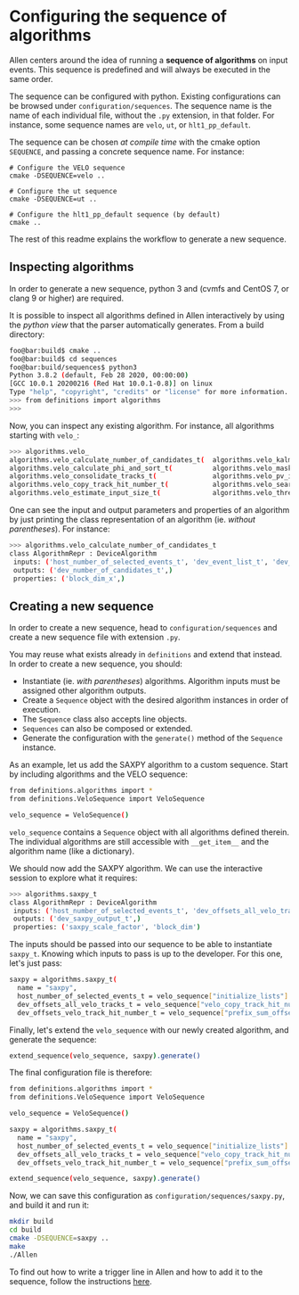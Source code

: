 Configuring the sequence of algorithms
======================================

Allen centers around the idea of running a __sequence of algorithms__ on input events. This sequence is predefined and will always be executed in the same order.

The sequence can be configured with python. Existing configurations can be browsed under `configuration/sequences`. The sequence name is the name of each individual file, without the `.py` extension, in that folder. For instance, some sequence names are `velo`, `ut`, or `hlt1_pp_default`.

The sequence can be chosen _at compile time_ with the cmake option `SEQUENCE`, and passing a concrete sequence name. For instance:

    # Configure the VELO sequence
    cmake -DSEQUENCE=velo ..

    # Configure the ut sequence
    cmake -DSEQUENCE=ut ..

    # Configure the hlt1_pp_default sequence (by default)
    cmake ..

The rest of this readme explains the workflow to generate a new sequence.

Inspecting algorithms
---------------------

In order to generate a new sequence, python 3 and (cvmfs and CentOS 7, or clang 9 or higher) are required.

It is possible to inspect all algorithms defined in Allen interactively by using the _python view_ that the parser automatically generates. From a build directory:

```sh
foo@bar:build$ cmake ..
foo@bar:build$ cd sequences
foo@bar:build/sequences$ python3
Python 3.8.2 (default, Feb 28 2020, 00:00:00) 
[GCC 10.0.1 20200216 (Red Hat 10.0.1-0.8)] on linux
Type "help", "copyright", "credits" or "license" for more information.
>>> from definitions import algorithms
>>>
```

Now, you can inspect any existing algorithm. For instance, all algorithms starting with `velo_`:

```sh
>>> algorithms.velo_
algorithms.velo_calculate_number_of_candidates_t(  algorithms.velo_kalman_filter_t(
algorithms.velo_calculate_phi_and_sort_t(          algorithms.velo_masked_clustering_t(
algorithms.velo_consolidate_tracks_t(              algorithms.velo_pv_ip_t(
algorithms.velo_copy_track_hit_number_t(           algorithms.velo_search_by_triplet_t(
algorithms.velo_estimate_input_size_t(             algorithms.velo_three_hit_tracks_filter_t(
```

One can see the input and output parameters and properties of an algorithm by just printing the class representation of an algorithm (ie. _without parentheses_). For instance:

```sh
>>> algorithms.velo_calculate_number_of_candidates_t
class AlgorithmRepr : DeviceAlgorithm
 inputs: ('host_number_of_selected_events_t', 'dev_event_list_t', 'dev_velo_raw_input_t', 'dev_velo_raw_input_offsets_t')
 outputs: ('dev_number_of_candidates_t',)
 properties: ('block_dim_x',)
```

Creating a new sequence
-----------------------

In order to create a new sequence, head to `configuration/sequences` and create a new sequence file with extension `.py`.

You may reuse what exists already in `definitions` and extend that instead. In order to create a new sequence, you should:

* Instantiate (ie. _with parentheses_) algorithms. Algorithm inputs must be assigned other algorithm outputs.
* Create a `Sequence` object with the desired algorithm instances in order of execution.
* The `Sequence` class also accepts line objects.
* `Sequences` can also be composed or extended.
* Generate the configuration with the `generate()` method of the `Sequence` instance.

As an example, let us add the SAXPY algorithm to a custom sequence. Start by including algorithms and the VELO sequence:

```sh
from definitions.algorithms import *
from definitions.VeloSequence import VeloSequence

velo_sequence = VeloSequence()
```

`velo_sequence` contains a `Sequence` object with all algorithms defined therein. The individual algorithms are still accessible with `__get_item__` and the algorithm name (like a dictionary).

We should now add the SAXPY algorithm. We can use the interactive session to explore what it requires:

```sh
>>> algorithms.saxpy_t
class AlgorithmRepr : DeviceAlgorithm
 inputs: ('host_number_of_selected_events_t', 'dev_offsets_all_velo_tracks_t', 'dev_offsets_velo_track_hit_number_t')
 outputs: ('dev_saxpy_output_t',)
 properties: ('saxpy_scale_factor', 'block_dim')
```

The inputs should be passed into our sequence to be able to instantiate `saxpy_t`. Knowing which inputs to pass is up to the developer. For this one, let's just pass:

```sh
saxpy = algorithms.saxpy_t(
  name = "saxpy",
  host_number_of_selected_events_t = velo_sequence["initialize_lists"].host_number_of_selected_events_t(),
  dev_offsets_all_velo_tracks_t = velo_sequence["velo_copy_track_hit_number"].dev_offsets_all_velo_tracks_t(),
  dev_offsets_velo_track_hit_number_t = velo_sequence["prefix_sum_offsets_velo_track_hit_number"].dev_output_buffer_t())
```

Finally, let's extend the `velo_sequence` with our newly created algorithm, and generate the sequence:

```sh
extend_sequence(velo_sequence, saxpy).generate()
```

The final configuration file is therefore:

```sh
from definitions.algorithms import *
from definitions.VeloSequence import VeloSequence

velo_sequence = VeloSequence()

saxpy = algorithms.saxpy_t(
  name = "saxpy",
  host_number_of_selected_events_t = velo_sequence["initialize_lists"].host_number_of_selected_events_t(),
  dev_offsets_all_velo_tracks_t = velo_sequence["velo_copy_track_hit_number"].dev_offsets_all_velo_tracks_t(),
  dev_offsets_velo_track_hit_number_t = velo_sequence["prefix_sum_offsets_velo_track_hit_number"].dev_output_buffer_t())

extend_sequence(velo_sequence, saxpy).generate()
```

Now, we can save this configuration as `configuration/sequences/saxpy.py`, and build it and run it:

```sh
mkdir build
cd build
cmake -DSEQUENCE=saxpy ..
make
./Allen
```

To find out how to write a trigger line in Allen and how to add it to the sequence, follow the instructions [here](../selections.md).
